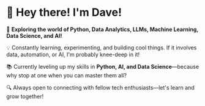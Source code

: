 # 👋 Hey there! I'm Dave!  

🚀 **Exploring the world of Python, Data Analytics, LLMs, Machine Learning, Data Science, and AI!**  

💡 Constantly learning, experimenting, and building cool things. If it involves data, automation, or AI, I'm probably knee-deep in it!  

📚 Currently leveling up my skills in **Python, AI, and Data Science**—because why stop at one when you can master them all?  

🔍 Always open to connecting with fellow tech enthusiasts—let's learn and grow together!  


<!---
DaveBP2011/DaveBP2011 is a ✨ special ✨ repository because its `README.md` (this file) appears on your GitHub profile.
You can click the Preview link to take a look at your changes.
--->

